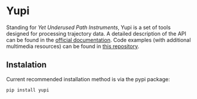 # Yupi

Standing for *Yet Underused Path Instruments*, Yupi is a set of tools designed for processing trajectory data. A detailed description of the API can be found in the [official documentation](https://yupi.readthedocs.io/en/latest/). Code examples (with additional multimedia resources) can be found in [this repository](https://github.com/yupidevs/yupi_examples).

## Instalation

Current recommended installation method is via the pypi package:

```
pip install yupi
```

